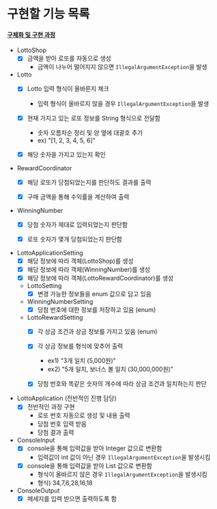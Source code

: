 # 구현할 기능 목록

#### [구체화 및 구현 과정](./PROCESS.md)

- LottoShop
    - [x] 금액을 받아 로또를 자동으로 생성
      - 금액이 나누어 떨어지지 않으면 `IllegalArgumentException`을 발생


- Lotto
    - [x] Lotto 입력 형식이 올바른지 체크
      - 입력 형식이 올바르지 않을 경우 `IllegalArgumentException`을 발생
    - [x] 현재 가지고 있는 로또 정보를 String 형식으로 전달함
      - 숫자 오름차순 정리 및 양 옆에 대괄호 추가
      - ex) "[1, 2, 3, 4, 5, 6]"
    - [x] 해당 숫자을 가지고 있는지 확인


- RewardCoordinator
    - [x] 해당 로또가 당첨되었는지를 판단하도 결과를 출력
    - [x] 구매 금액을 통해 수익률을 계산하여 출력


- WinningNumber
    - [x] 당첨 숫자가 제대로 입력되었는지 판단함
    - [x] 로또 숫자가 몇개 당첨되었는지 판단함


- LottoApplicationSetting
  - [x] 해당 정보에 따라 객체(LottoShop)를 생성
  - [x] 해당 정보에 따라 객체(WinningNumber)를 생성
  - [x] 해당 정보에 따라 객체(LottoRewardCoordinator)를 생성
  - LottoSetting
    - [x] 변경 가능한 정보들을 enum 값으로 담고 있음
  - WinningNumberSetting
    - [x] 당첨 번호에 대한 정보를 저장하고 있음 (enum)
  - LottoRewardSetting
    - [x] 각 상금 조건과 상금 정보를 가지고 있음 (enum)
    - [x] 각 상금 정보를 형식에 맞추어 출력
      - ex1) "3개 일치 (5,000원)"
      - ex2) "5개 일치, 보너스 볼 일치 (30,000,000원)"
    - [x] 당첨 번호와 똑같은 숫자의 개수에 따라 상금 조건과 일치하는지 판단


- LottoApplication (전반적인 진행 담당)
  - [x] 전반적인 과정 구현
    - 로또 번호 자동으로 생성 및 내용 출력
    - 당첨 번호 입력 받음
    - 당첨 결과 출력

- ConsoleInput
  - [x] console을 통해 입력값을 받아 Integer 값으로 변환함
    - 입력값이 int 값이 아닌 경우 `IllegalArgumentException`을 발생시킴
  - [x] console을 통해 입력값을 받아 List<Integer> 값으로 변환함
    - 형식이 올바르지 않은 경우 `IllegalArgumentException`을 발생시킴
    - 형식) 34,7,6,28,16,18


- ConsoleOutput
  - [x] 메세지를 입력 받으면 출력하도록 함